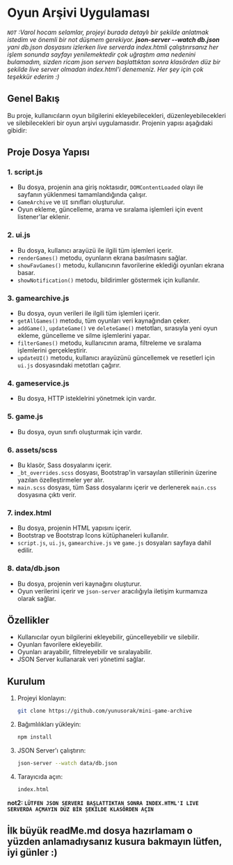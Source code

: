 # Oyun Arşivi Uygulaması

*`NOT` :Varol hocam selamlar, projeyi burada detaylı bir şekilde anlatmak istedim ve önemli bir not düşmem gerekiyor. 
**json-server --watch db.json** yani db.json dosyasını izlerken live serverda index.htmli çalıştırırsanız her işlem sonunda sayfayı yenilemektedir çok uğraştım ama nedenini bulamadım, sizden ricam json serverı başlattıktan sonra klasörden düz bir şekilde live server olmadan index.html'i denemeniz. Her şey için çok teşekkür ederim :)*

## Genel Bakış

Bu proje, kullanıcıların oyun bilgilerini ekleyebilecekleri, düzenleyebilecekleri ve silebilecekleri bir oyun arşivi uygulamasıdır. Projenin yapısı aşağıdaki gibidir:

## Proje Dosya Yapısı

### 1. **script.js**
- Bu dosya, projenin ana giriş noktasıdır, `DOMContentLoaded` olayı ile sayfanın yüklenmesi tamamlandığında çalışır.
- `GameArchive` ve `UI` sınıfları oluşturulur.
- Oyun ekleme, güncelleme, arama ve sıralama işlemleri için event listener'lar eklenir.

### 2. **ui.js**
- Bu dosya, kullanıcı arayüzü ile ilgili tüm işlemleri içerir.
- `renderGames()` metodu, oyunların ekrana basılmasını sağlar.
- `showFavGames()` metodu, kullanıcının favorilerine eklediği oyunları ekrana basar.
- `showNotification()` metodu, bildirimler göstermek için kullanılır.

### 3. **gamearchive.js**
- Bu dosya, oyun verileri ile ilgili tüm işlemleri içerir.
- `getAllGames()` metodu, tüm oyunları veri kaynağından çeker.
- `addGame()`, `updateGame()` ve `deleteGame()` metotları, sırasıyla yeni oyun ekleme, güncelleme ve silme işlemlerini yapar.
- `filterGames()` metodu, kullanıcının arama, filtreleme ve sıralama işlemlerini gerçekleştirir.
- `updateUI()` metodu, kullanıcı arayüzünü güncellemek ve resetlerl için `ui.js` dosyasındaki metotları çağırır.

### 4. **gameservice.js**
- Bu dosya, HTTP isteklelrini yönetmek için vardır.

### 5. **game.js**
- Bu dosya, oyun sınıfı oluşturmak için vardır.

### 6. **assets/scss**
- Bu klasör, Sass dosyalarını içerir.
- `_bt_overrides.scss` dosyası, Bootstrap'in varsayılan stillerinin üzerine yazılan özelleştirmeler yer alır.
- `main.scss` dosyası, tüm Sass dosyalarını içerir ve derlenerek `main.css` dosyasına çıktı verir.

### 7. **index.html**
- Bu dosya, projenin HTML yapısını içerir.
- Bootstrap ve Bootstrap Icons kütüphaneleri kullanılır.
- `script.js`, `ui.js`, `gamearchive.js` ve `game.js` dosyaları sayfaya dahil edilir. 

### 8. **data/db.json**
- Bu dosya, projenin veri kaynağını oluşturur.
- Oyun verilerini içerir ve `json-server` aracılığıyla iletişim kurmamıza olarak sağlar.

## Özellikler
- Kullanıcılar oyun bilgilerini ekleyebilir, güncelleyebilir ve silebilir.
- Oyunları favorilere ekleyebilir.
- Oyunları arayabilir, filtreleyebilir ve sıralayabilir.
- JSON Server kullanarak veri yönetimi sağlar.

## Kurulum
1. Projeyi klonlayın:
   ```sh
   git clone https://github.com/yunusorak/mini-game-archive
   ```
2. Bağımlılıkları yükleyin:
   ```sh
   npm install
   ```
3. JSON Server'ı çalıştırın:
   ```sh
   json-server --watch data/db.json
   ```
4. Tarayıcıda açın:
   ```sh
   index.html
   ```
**not2: `LÜTFEN JSON SERVERI BAŞLATTIKTAN SONRA INDEX.HTML'I LIVE SERVERDA AÇMAYIN DÜZ BİR ŞEKİLDE KLASÖRDEN AÇIN`**

## İlk büyük readMe.md dosya hazırlamam o yüzden anlamadıysanız kusura bakmayın lütfen, iyi günler :)   